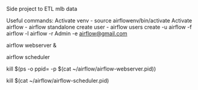 Side project to ETL mlb data

Useful commands:
Activate venv - source airflowenv/bin/activate
Activate airflow - airflow standalone
create user - airflow users create -u airflow -f airflow -l airflow -r Admin -e airflow@gmail.com

airflow webserver &

airflow scheduler

kill $(ps -o ppid= -p $(cat ~/airflow/airflow-webserver.pid))

kill $(cat ~/airflow/airflow-scheduler.pid)